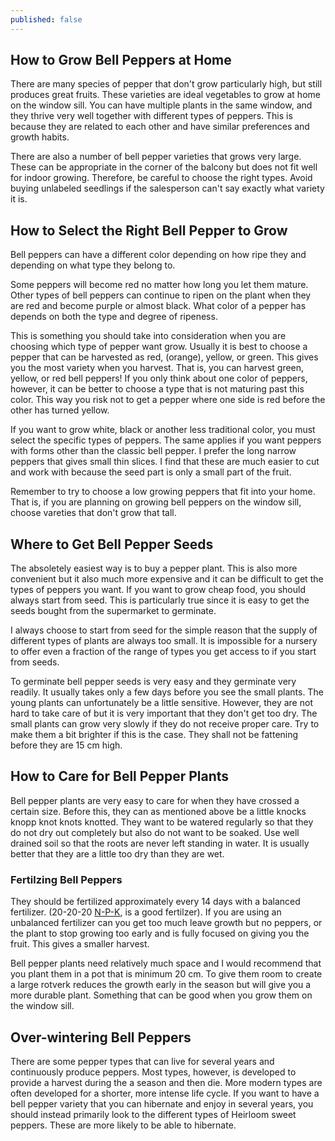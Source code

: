 ```yaml
---
published: false
---
```

## How to Grow Bell Peppers at Home
There are many species of pepper that don't grow particularly high, but still produces great fruits. These varieties are ideal vegetables to grow at home on the window sill. You can have multiple plants in the same window, and they thrive very well together with different types of peppers. This is because they are related to each other and have similar preferences and growth habits.

There are also a number of bell pepper varieties that grows very large. These can be appropriate in the corner of the balcony but does not fit well for indoor growing. Therefore, be careful to choose the right types. Avoid buying unlabeled seedlings if the salesperson can't say exactly what variety it is.

## How to Select the Right Bell Pepper to Grow
Bell peppers can have a different color depending on how ripe they and depending on what type they belong to. 

Some peppers will become red no matter how long you let them mature. Other types of bell peppers can continue to ripen on the plant when they are red and become purple or almost black. What color of a pepper has depends on both the type and degree of ripeness.

This is something you should take into consideration when you are choosing which type of pepper want grow. Usually it is best to choose a pepper that can be harvested as red, (orange), yellow, or green. This gives you the most variety when you harvest. That is, you can harvest green, yellow, or red bell peppers! If you only think about one color of peppers, however, it can be better to choose a type that is not maturing past this color. This way you risk not to get a pepper where one side is red before the other has turned yellow.

If you want to grow white, black or another less traditional color, you must select the specific types of peppers. The same applies if you want peppers with forms other than the classic bell pepper. I prefer the long narrow peppers that gives small thin slices. I find that these are much easier to cut and work with because the seed part is only a small part of the fruit.

Remember to try to choose a low growing peppers that fit into your home. That is, if you are planning on growing bell peppers on the window sill, choose vareties that don't grow that tall.

## Where to Get Bell Pepper Seeds
The absoletely easiest way is to buy a pepper plant. This is also more convenient but it also much more expensive and it can be difficult to get the types of peppers you want. If you want to grow cheap food, you should always start from seed. This is particularly true since it is easy to get the seeds bought from the supermarket to germinate.

I always choose to start from seed for the simple reason that the supply of different types of plants are always too small. It is impossible for a nursery to offer even a fraction of the range of types you get access to if you start from seeds.

To germinate bell pepper seeds is very easy and they germinate very readily. It usually takes only a few days before you see the small plants. The young plants can unfortunately be a little sensitive. However, they are not hard to take care of but it is very important that they don't get too dry. The small plants can grow very slowly if they do not receive proper care. Try to make them a bit brighter if this is the case. They shall not be fattening before they are 15 cm high.

## How to Care for Bell Pepper Plants
Bell pepper plants are very easy to care for when they have crossed a certain size. Before this, they can as mentioned above be a little knocks knopp knot knots knotted. They want to be watered regularly so that they do not dry out completely but also do not want to be soaked. Use well drained soil so that the roots are never left standing in water. It is usually better that they are a little too dry than they are wet.

### Fertilzing Bell Peppers
They should be fertilized approximately every 14 days with a balanced fertilizer. (20-20-20 [N-P-K](https://en.wikipedia.org/wiki/Labeling_of_fertilizer), is a good fertilzer). If you are using an unbalanced fertilizer can you get too much leave growth but no peppers, or the plant to stop growing too early and is fully focused on giving you the fruit. This gives a smaller harvest.

Bell pepper plants need relatively much space and I would recommend that you plant them in a pot that is minimum 20 cm. To give them room to create a large rotverk reduces the growth early in the season but will give you a more durable plant. Something that can be good when you grow them on the window sill.

## Over-wintering Bell Peppers
There are some pepper types that can live for several years and continuously produce peppers. Most types, however, is developed to provide a harvest during the a season and then die. More modern types are often developed for a shorter, more intense life cycle. If you want to have a bell pepper variety that you can hibernate and enjoy in several years, you should instead primarily look to the different types of Heirloom sweet peppers. These are more likely to be able to hibernate.

